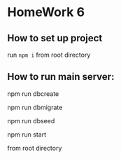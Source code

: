 # HomeWork 6

## How to set up project

run `npm i` from root directory

## How to run main server:

npm run dbcreate

npm run dbmigrate

npm run dbseed

npm run start

from root directory
